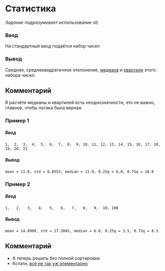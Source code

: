 # Статистика

*Задание подразумевает использование stl.*

### Ввод
На стандартный ввод подаётся набор чисел

### Вывод
Среднее, среднеквадратичное отклонение, 
[медиана](https://ru.wikipedia.org/wiki/%D0%9C%D0%B5%D0%B4%D0%B8%D0%B0%D0%BD%D0%B0_(%D1%81%D1%82%D0%B0%D1%82%D0%B8%D1%81%D1%82%D0%B8%D0%BA%D0%B0)) 
и [квартили](https://ru.wikipedia.org/wiki/%D0%9A%D0%B2%D0%B0%D0%BD%D1%82%D0%B8%D0%BB%D1%8C#%D0%9C%D0%B5%D0%B4%D0%B8%D0%B0%D0%BD%D0%B0_%D0%B8_%D0%BA%D0%B2%D0%B0%D1%80%D1%82%D0%B8%D0%BB%D0%B8) 
этого набора чисел.

## Комментарий
В расчёте медианы и квартилей есть неоднозначности, это не важно, главное, чтобы логика была верная.

### Пример 1
##### Ввод
```
1,  2,  3,  4,  5,  6,  7,  8,  9, 10, 11, 12, 13, 14, 15, 16, 17, 18, 19, 20, 21
```
##### Вывод
```
mean = 11.0, std = 6.0553, median = 11.0, 0.25q = 6.0, 0.75q = 16.0
```

### Пример 2
##### Ввод
```
1,   2,   3,   4,   5,   6,   7,   8,   9,  10, 100
```
##### Вывод
```
mean = 14.0909, std = 27.3045, median = 6.0, 0.25q = 3.5, 0.75q = 8.5
```

## Комментарий
- А теперь решить без полной сортировки
- Кстати, [всё не так уж элементарно](https://www.johndcook.com/blog/2008/09/26/comparing-three-methods-of-computing-standard-deviation/)










